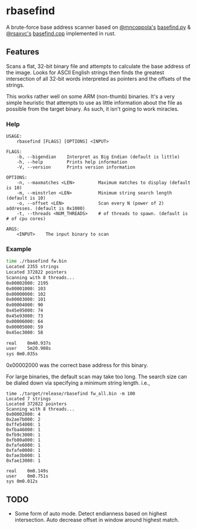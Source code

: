 # rbasefind
A brute-force base address scanner based on [@mncoppola's](https://github.com/mncoppola) [basefind.py](https://github.com/mncoppola/ws30/blob/master/basefind.py) & [@rsaxvc's](https://github.com/rsaxvc) [basefind.cpp](https://github.com/mncoppola/ws30/blob/master/basefind.cpp) implemented in rust.

## Features
Scans a flat, 32-bit binary file and attempts to calculate the base address of the image. Looks for ASCII English strings then finds the greatest intersection of all 32-bit words interpreted as pointers and the offsets of the strings.

This works rather well on some ARM (non-thumb) binaries. It's a very simple heuristic that attempts to use as little information about the file as possible from the target binary. As such, it isn't going to work miracles.

### Help
```
USAGE:
    rbasefind [FLAGS] [OPTIONS] <INPUT>

FLAGS:
    -b, --bigendian    Interpret as Big Endian (default is little)
    -h, --help         Prints help information
    -V, --version      Prints version information

OPTIONS:
    -n, --maxmatches <LEN>         Maximum matches to display (default is 10)
    -m, --minstrlen <LEN>          Minimum string search length (default is 10)
    -o, --offset <LEN>             Scan every N (power of 2) addresses. (default is 0x1000)
    -t, --threads <NUM_THREADS>    # of threads to spawn. (default is # of cpu cores)

ARGS:
    <INPUT>    The input binary to scan
```

### Example

```bash
time ./rbasefind fw.bin 
Located 2355 strings
Located 372822 pointers
Scanning with 8 threads...
0x00002000: 2195
0x00001000: 103
0x00000000: 102
0x00003000: 101
0x00004000: 90
0x45e95000: 74
0x45e93000: 73
0x00006000: 64
0x00005000: 59
0x45ec3000: 58

real	0m40.937s
user	5m20.908s
sys	0m0.035s
```

0x00002000 was the correct base address for this binary.

For large binaries, the default scan may take too long. The search size can be dialed down via specifying a minimum string length. i.e.,

```
time ./target/release/rbasefind fw_all.bin -m 100
Located 7 strings
Located 372822 pointers
Scanning with 8 threads...
0x00002000: 4
0x2ae7b000: 2
0xffe54000: 1
0xfba46000: 1
0xfb9c3000: 1
0xfb80a000: 1
0xfafe6000: 1
0xfafe0000: 1
0xfae3b000: 1
0xfae13000: 1

real	0m0.149s
user	0m0.751s
sys	0m0.012s
```

## TODO
* Some form of auto mode. Detect endianness based on highest intersection. Auto decrease offset in window around highest match.
